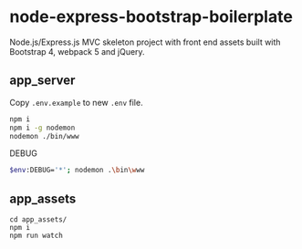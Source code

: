 # node-express-bootstrap-boilerplate

Node.js/Express.js MVC skeleton project with front end assets built with Bootstrap 4, webpack 5 and jQuery.

## app_server

Copy `.env.example` to new `.env` file.

```sh
npm i
npm i -g nodemon
nodemon ./bin/www
```

DEBUG
```sh
$env:DEBUG='*'; nodemon .\bin\www
```

## app_assets

```
cd app_assets/
npm i
npm run watch
```

